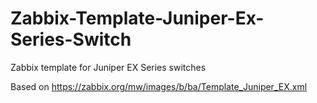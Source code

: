 # Zabbix-Template-Juniper-Ex-Series-Switch
Zabbix template for Juniper EX Series switches

Based on https://zabbix.org/mw/images/b/ba/Template_Juniper_EX.xml
